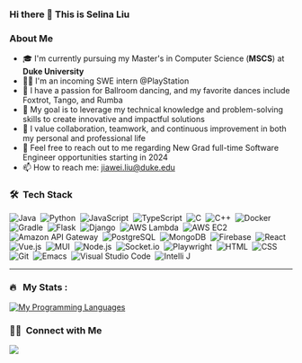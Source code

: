 ### Hi there 👋 This is Selina Liu


### About Me

- 🎓 I'm currently pursuing my Master's in Computer Science (**MSCS**) at **Duke University**
- 👩‍💻 I'm an incoming SWE intern @PlayStation
- 👯 I have a passion for Ballroom dancing, and my favorite dances include Foxtrot, Tango, and Rumba
- 🎯 My goal is to leverage my technical knowledge and problem-solving skills to create innovative and impactful solutions
- 🌟 I value collaboration, teamwork, and continuous improvement in both my personal and professional life
- 💬 Feel free to reach out to me regarding New Grad full-time Software Engineer opportunities starting in 2024
- 📫 How to reach me: jiawei.liu@duke.edu




### 🛠 &nbsp;Tech Stack

![Java](https://img.shields.io/badge/-Java-05122A?style=flat&logo=Java&logoColor=FFA518)&nbsp;
![Python](https://img.shields.io/badge/-Python-05122A?style=flat&logo=python)&nbsp;
![JavaScript](https://img.shields.io/badge/-JavaScript-05122A?style=flat&logo=javascript)&nbsp;
![TypeScript](https://img.shields.io/badge/-TypeScript-05122A?style=flat&logo=TypeScript)&nbsp;
![C](https://img.shields.io/badge/-C-05122A?style=flat&logo=C&logoColor=A8B9CC)&nbsp;
![C++](https://img.shields.io/badge/-C++-05122A?style=flat&logo=C%2B%2B&logoColor=00599C)&nbsp;
![Docker](https://img.shields.io/badge/-Docker-05122A?style=flat&logo=Docker)&nbsp;
![Gradle](https://img.shields.io/badge/-Gradle-05122A?style=flat&logo=Gradle)&nbsp;
![Flask](https://img.shields.io/badge/-Flask-05122A?style=flat&logo=flask)&nbsp;
![Django](https://img.shields.io/badge/-Django-05122A?style=flat&logo=django&logoColor=092E20)&nbsp;
![AWS Lambda](https://img.shields.io/badge/-AWSLambda-05122A?style=flat&logo=awslambda)&nbsp;
![AWS EC2](https://img.shields.io/badge/-AWSEC2-05122A?style=flat&logo=amazonec2)&nbsp;
![Amazon API Gateway](https://img.shields.io/badge/-AmazonAPIGateway-05122A?style=flat&logo=amazonapigateway)&nbsp;
![PostgreSQL](https://img.shields.io/badge/-PostgreSQL-05122A?style=flat&logo=postgresql)&nbsp;
![MongoDB](https://img.shields.io/badge/-MongoDB-05122A?style=flat&logo=mongodb)&nbsp;
![Firebase](https://img.shields.io/badge/-Firebase-05122A?style=flat&logo=firebase)&nbsp;
![React](https://img.shields.io/badge/-React-05122A?style=flat&logo=react)&nbsp;
![Vue.js](https://img.shields.io/badge/-Vue.js-05122A?style=flat&logo=vuedotjs)&nbsp;
![MUI](https://img.shields.io/badge/-MaterialUI-05122A?style=flat&logo=mui)&nbsp;
![Node.js](https://img.shields.io/badge/-Node.js-05122A?style=flat&logo=nodedotjs)&nbsp;
![Socket.io](https://img.shields.io/badge/-Socket.io-05122A?style=flat&logo=socketdotio)&nbsp;
![Playwright](https://img.shields.io/badge/-Playwright-05122A?style=flat&logo=playwright)&nbsp;
![HTML](https://img.shields.io/badge/-HTML-05122A?style=flat&logo=HTML5)&nbsp;
![CSS](https://img.shields.io/badge/-CSS-05122A?style=flat&logo=CSS3&logoColor=1572B6)&nbsp;
![Git](https://img.shields.io/badge/-Git-05122A?style=flat&logo=git)&nbsp;
![Emacs](https://img.shields.io/badge/-Emacs-05122A?style=flat&logo=emacs)&nbsp;
![Visual Studio Code](https://img.shields.io/badge/-Visual%20Studio%20Code-05122A?style=flat&logo=visual-studio-code&logoColor=007ACC)&nbsp;
![Intelli J](https://img.shields.io/badge/-IntelliJ-05122A?style=flat&logo=intellijidea)&nbsp;

----------------------------
### :fire: &nbsp; My Stats :
[![My Programming Languages](https://github-readme-stats-git-masterrstaa-rickstaa.vercel.app/api/top-langs/?username=selinaes&layout=compact&langs_count=10&theme=algolia&custom_title=My%20Programming%20Languages&count_private=true&exclude_repo=TimeInv,Neighborhood&hide=css&size_weight=0.5&count_weight=0.5)](https://github.com/selinaes/github-readme-stats)




### 🤝🏻 &nbsp;Connect with Me

<p align="left">
<a href="https://www.linkedin.com/in/liu-jiawei/"><img src="https://img.shields.io/badge/-Jiawei%20Liu%20(Selina)%20-0077B5?style=flat&logo=Linkedin&logoColor=white"/></a>
</p>
